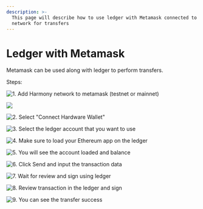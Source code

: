 ```yaml
---
description: >-
  This page will describe how to use ledger with Metamask connected to Harmony
  network for transfers
---
```


# Ledger with Metamask

Metamask can be used along with ledger to perform transfers.&#x20;

Steps:  &#x20;

![1. Add Harmony network to metamask (testnet or mainnet)](../../../../.gitbook/assets/harmony-mainnet.png)

![](../../../../.gitbook/assets/add-harmony-network.png)

![2. Select "Connect Hardware Wallet"](<../../../../.gitbook/assets/begin (1) (1).png>)

![3. Select the ledger account that you want to use](../../../../.gitbook/assets/select-account.png)

![4. Make sure to load your Ethereum app on the ledger](../../../../.gitbook/assets/select-app.jpg)

![5. You will see the account loaded and balance](../../../../.gitbook/assets/account-loaded.png)

![6. Click Send and input the transaction data](../../../../.gitbook/assets/construct-tx.png)

![7. Wait for review and sign using ledger](../../../../.gitbook/assets/wait-for-review.png)

![8. Review transaction in the ledger and sign](../../../../.gitbook/assets/review-tx.jpg)

![9. You can see the transfer success](../../../../.gitbook/assets/success.png)

